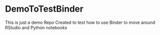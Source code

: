 # DemoToTestBinder
This is just a demo Repo Created to test how to use Binder to move around RStudio and Python notebooks
